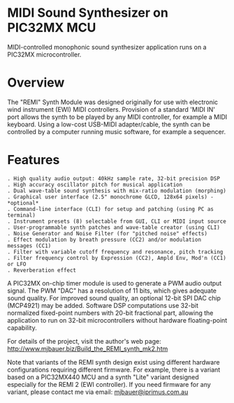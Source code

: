 # MIDI Sound Synthesizer on PIC32MX MCU
MIDI-controlled monophonic sound synthesizer application runs on a PIC32MX microcontroller.

# Overview

The "REMI" Synth Module was designed originally for use with electronic wind instrument (EWI) MIDI controllers. Provision of a standard 'MIDI IN' port allows the synth to be played by any MIDI controller, for example a MIDI keyboard. Using a low-cost USB-MIDI adapter/cable, the synth can be controlled by a computer running music software, for example a sequencer. 

# Features

    . High quality audio output: 40kHz sample rate, 32-bit precision DSP
    . High accuracy oscillator pitch for musical application
    . Dual wave-table sound synthesis with mix-ratio modulation (morphing)
    . Graphical user interface (2.5" monochrome GLCD, 128x64 pixels) - *optional*
    . Command-line interface (CLI) for setup and patching (using PC as terminal)
    . Instrument presets (8) selectable from GUI, CLI or MIDI input source
    . User-programmable synth patches and wave-table creator (using CLI)
    . Noise Generator and Noise Filter (for "pitched noise" effects)
    . Effect modulation by breath pressure (CC2) and/or modulation messages (CC1)
    . Filter with variable cutoff frequency and resonance, pitch tracking
    . Filter frequency control by Expression (CC2), Ampld Env, Mod'n (CC1) or LFO
    . Reverberation effect

A PIC32MX on-chip timer module is used to generate a PWM audio output signal. The PWM "DAC" has a resolution of 11 bits,
which gives adequate sound quality. For improved sound quality, an optional 12-bit SPI DAC chip (MCP4921) may be added.
Software DSP computations use 32-bit normalized fixed-point numbers with 20-bit fractional part, allowing the application
to run on 32-bit microcontrollers without hardware floating-point capability.

For details of the project, visit the author's web page: http://www.mjbauer.biz/Build_the_REMI_synth_mk2.htm

Note that variants of the REMI synth design exist using different hardware configurations requiring different firmware. 
For example, there is a variant based on a PIC32MX440 MCU and a synth "Lite" variant designed especially for the REMI 2 (EWI controller).
If you need firmware for any variant, please contact me via email: mjbauer@iprimus.com.au

